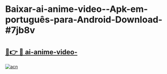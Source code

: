 # Baixar-ai-anime-video--Apk-em-português​-para-Android-Download-#7jb8v

# <h2><a href="https://ainizakaria.my?title=ai-anime-video-&ref=24M">🔗👉 🔴 ai-anime-video-</a></h2>

[![acn](https://github.com/user-attachments/assets/0f9c940e-d8b0-45ae-aac7-cd30a18b3e1c)](https://ainizakaria.my?title=ai-anime-video-&ref=24M)

